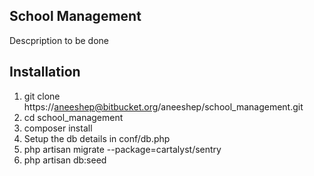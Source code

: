 ## School Management

Descpription to be done

## Installation

1. git clone https://aneeshep@bitbucket.org/aneeshep/school_management.git
2. cd school_management
3. composer install
4. Setup the db details in conf/db.php
5. php artisan migrate --package=cartalyst/sentry
6. php artisan db:seed


